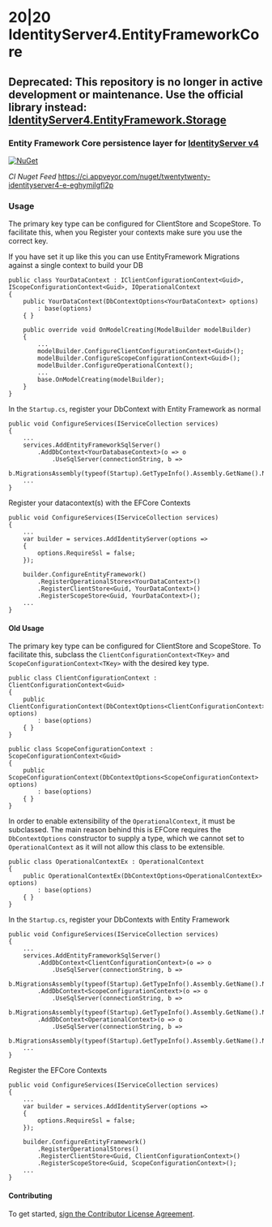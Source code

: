 # 20|20 IdentityServer4.EntityFrameworkCore

## Deprecated: This repository is no longer in active development or maintenance.  Use the official library instead: [IdentityServer4.EntityFramework.Storage](https://github.com/IdentityServer/IdentityServer4.EntityFramework.Storage)


### Entity Framework Core persistence layer for [IdentityServer v4](https://github.com/IdentityServer/IdentityServer4)
[![NuGet](https://img.shields.io/nuget/v/TwentyTwenty.IdentityServer4.EntityFrameworkCore.svg)](https://www.nuget.org/packages/TwentyTwenty.IdentityServer4.EntityFrameworkCore/)

*CI Nuget Feed*
https://ci.appveyor.com/nuget/twentytwenty-identityserver4-e-eghymilgfl2p

### Usage
The primary key type can be configured for ClientStore and ScopeStore.
To facilitate this, when you Register your contexts make sure you use the correct key.

If you have set it up like this you can use EntityFramework Migrations against a single context to build your DB

```
public class YourDataContext : IClientConfigurationContext<Guid>, IScopeConfigurationContext<Guid>, IOperationalContext
{
	public YourDataContext(DbContextOptions<YourDataContext> options)
		: base(options)
	{ }

	public override void OnModelCreating(ModelBuilder modelBuilder)
	{
		...
		modelBuilder.ConfigureClientConfigurationContext<Guid>();
		modelBuilder.ConfigureScopeConfigurationContext<Guid>();
		modelBuilder.ConfigureOperationalContext();
		...
		base.OnModelCreating(modelBuilder);
	}
}
```
In the `Startup.cs`, register your DbContext with Entity Framework as normal
```
public void ConfigureServices(IServiceCollection services)
{
	...
	services.AddEntityFrameworkSqlServer()
		.AddDbContext<YourDatabaseContext>(o => o
			.UseSqlServer(connectionString, b =>
			b.MigrationsAssembly(typeof(Startup).GetTypeInfo().Assembly.GetName().Name)))
	...
}
```
Register your datacontext(s) with the EFCore Contexts
```
public void ConfigureServices(IServiceCollection services)
{
	...
	var builder = services.AddIdentityServer(options =>
	{
		options.RequireSsl = false;
	});

	builder.ConfigureEntityFramework()
		.RegisterOperationalStores<YourDataContext>()
		.RegisterClientStore<Guid, YourDataContext>()
		.RegisterScopeStore<Guid, YourDataContext>();
	...
}
```

#### Old Usage
The primary key type can be configured for ClientStore and ScopeStore.  To facilitate this, subclass the `ClientConfigurationContext<TKey>` and `ScopeConfigurationContext<TKey>` with the desired key type.
```
public class ClientConfigurationContext : ClientConfigurationContext<Guid>
{
	public ClientConfigurationContext(DbContextOptions<ClientConfigurationContext> options)
		: base(options)
	{ }
}

public class ScopeConfigurationContext : ScopeConfigurationContext<Guid>
{
	public ScopeConfigurationContext(DbContextOptions<ScopeConfigurationContext> options)
		: base(options)
	{ }
}
```
In order to enable extensibility of the `OperationalContext`, it must be subclassed. The main reason behind this is EFCore requires the `DbContextOptions` constructor to supply a type, which we cannot set to `OperationalContext` as it will not allow this class to be extensible.
```
public class OperationalContextEx : OperationalContext
{
	public OperationalContextEx(DbContextOptions<OperationalContextEx> options)
		: base(options)
	{ }
}
```
In the `Startup.cs`, register your DbContexts with Entity Framework
```
public void ConfigureServices(IServiceCollection services)
{
	...
	services.AddEntityFrameworkSqlServer()
		.AddDbContext<ClientConfigurationContext>(o => o
			.UseSqlServer(connectionString, b =>
			b.MigrationsAssembly(typeof(Startup).GetTypeInfo().Assembly.GetName().Name)))
		.AddDbContext<ScopeConfigurationContext>(o => o
			.UseSqlServer(connectionString, b =>
			b.MigrationsAssembly(typeof(Startup).GetTypeInfo().Assembly.GetName().Name)))
		.AddDbContext<OperationalContext>(o => o
			.UseSqlServer(connectionString, b =>
			b.MigrationsAssembly(typeof(Startup).GetTypeInfo().Assembly.GetName().Name)));
	...
}
```
Register the EFCore Contexts
```
public void ConfigureServices(IServiceCollection services)
{
	...
	var builder = services.AddIdentityServer(options =>
	{
		options.RequireSsl = false;
	});

	builder.ConfigureEntityFramework()
		.RegisterOperationalStores()
		.RegisterClientStore<Guid, ClientConfigurationContext>()
		.RegisterScopeStore<Guid, ScopeConfigurationContext>();
	...
}
```
#### Contributing
To get started, [sign the Contributor License Agreement](https://www.clahub.com/agreements/2020IP/TwentyTwenty.IdentityServer4.EntityFrameworkCore).
